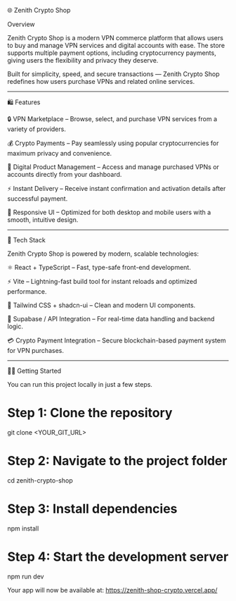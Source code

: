 🌐 Zenith Crypto Shop

Overview

Zenith Crypto Shop is a modern VPN commerce platform that allows users to buy and manage VPN services and digital accounts with ease.
The store supports multiple payment options, including cryptocurrency payments, giving users the flexibility and privacy they deserve.

Built for simplicity, speed, and secure transactions — Zenith Crypto Shop redefines how users purchase VPNs and related online services.


---

🛍️ Features

🔒 VPN Marketplace – Browse, select, and purchase VPN services from a variety of providers.

💰 Crypto Payments – Pay seamlessly using popular cryptocurrencies for maximum privacy and convenience.

🧾 Digital Product Management – Access and manage purchased VPNs or accounts directly from your dashboard.

⚡ Instant Delivery – Receive instant confirmation and activation details after successful payment.

📱 Responsive UI – Optimized for both desktop and mobile users with a smooth, intuitive design.




---

🧠 Tech Stack

Zenith Crypto Shop is powered by modern, scalable technologies:

⚛️ React + TypeScript – Fast, type-safe front-end development.

⚡ Vite – Lightning-fast build tool for instant reloads and optimized performance.

🎨 Tailwind CSS + shadcn-ui – Clean and modern UI components.

🔗 Supabase / API Integration – For real-time data handling and backend logic.

💳 Crypto Payment Integration – Secure blockchain-based payment system for VPN purchases.



---

🧑‍💻 Getting Started

You can run this project locally in just a few steps.

# Step 1: Clone the repository
git clone <YOUR_GIT_URL>

# Step 2: Navigate to the project folder
cd zenith-crypto-shop

# Step 3: Install dependencies
npm install

# Step 4: Start the development server
npm run dev

Your app will now be available at: https://zenith-shop-crypto.vercel.app/